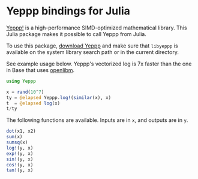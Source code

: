 Yeppp bindings for Julia
========================

[Yeppp!](http://www.yeppp.info) is a high-performance SIMD-optimized
mathematical library. This Julia package makes it possible to
call Yeppp from Julia.

To use this package, [download
Yeppp](http://bitbucket.org/MDukhan/yeppp/downloads/yeppp-1.0.0.zip)
and make sure that `libyeppp` is available on the system library
search path or in the current directory.

See example usage below. Yeppp's vectorized log is 7x faster than the
one in Base that uses [openlibm](http://www.openlibm.org/).

```julia
using Yeppp

x = rand(10^7)
ty = @elapsed Yeppp.log!(similar(x), x)
t  = @elapsed log(x)
t/ty
````

The following functions are available. Inputs are in `x`, and outputs
are in `y`.
```julia
dot(x1, x2)
sum(x)
sumsq(x)
log!(y, x)
exp!(y, x)
sin!(y, x)
cos!(y, x)
tan!(y, x)
````
